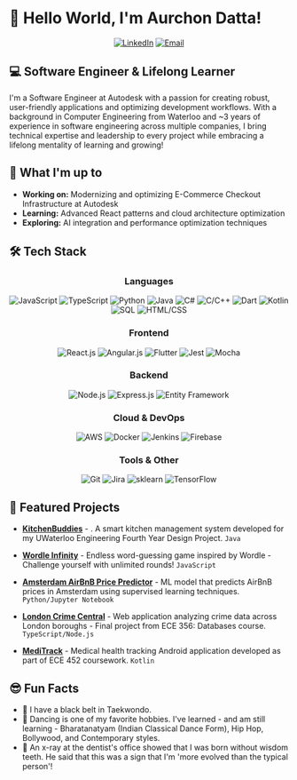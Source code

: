 # 👋 Hello World, I'm Aurchon Datta!

<div align="center">
  
[![LinkedIn](https://img.shields.io/badge/LinkedIn-Connect-blue?style=flat&logo=linkedin)](https://linkedin.com/in/aurchond)
[![Email](https://img.shields.io/badge/Email-Contact-red?style=flat&logo=gmail)](mailto:aurchond@gmail.com)

</div>

## 💻 Software Engineer & Lifelong Learner

I'm a Software Engineer at Autodesk with a passion for creating robust, user-friendly applications and optimizing development workflows. With a background in Computer Engineering from Waterloo and ~3 years of experience in software engineering across multiple companies, I bring technical expertise and leadership to every project while embracing a lifelong mentality of learning and growing!


## 🔭 What I'm up to

- **Working on:** Modernizing and optimizing E-Commerce Checkout Infrastructure at Autodesk
- **Learning:** Advanced React patterns and cloud architecture optimization
- **Exploring:** AI integration and performance optimization techniques

## 🛠️ Tech Stack

<div align="center">

### Languages
![JavaScript](https://img.shields.io/badge/-JavaScript-F7DF1E?style=flat&logo=javascript&logoColor=black)
![TypeScript](https://img.shields.io/badge/-TypeScript-3178C6?style=flat&logo=typescript&logoColor=white)
![Python](https://img.shields.io/badge/-Python-3776AB?style=flat&logo=python&logoColor=white)
![Java](https://img.shields.io/badge/-Java-007396?style=flat&logo=java&logoColor=white)
![C#](https://img.shields.io/badge/-C%23-239120?style=flat&logo=c-sharp&logoColor=white)
![C/C++](https://img.shields.io/badge/-C%2FC%2B%2B-00599C?style=flat&logo=c%2B%2B&logoColor=white)
![Dart](https://img.shields.io/badge/-Dart-0175C2?style=flat&logo=dart&logoColor=white)
![Kotlin](https://img.shields.io/badge/-Kotlin-0095D5?style=flat&logo=kotlin&logoColor=white)
![SQL](https://img.shields.io/badge/-SQL-4479A1?style=flat&logo=postgresql&logoColor=white)
![HTML/CSS](https://img.shields.io/badge/-HTML%2FCSS-E34F26?style=flat&logo=html5&logoColor=white)

### Frontend
![React.js](https://img.shields.io/badge/-React.js-61DAFB?style=flat&logo=react&logoColor=black)
![Angular.js](https://img.shields.io/badge/-Angular.js-DD0031?style=flat&logo=angular&logoColor=white)
![Flutter](https://img.shields.io/badge/-Flutter-02569B?style=flat&logo=flutter&logoColor=white)
![Jest](https://img.shields.io/badge/-Jest-C21325?style=flat&logo=jest&logoColor=white)
![Mocha](https://img.shields.io/badge/-Mocha-8D6748?style=flat&logo=mocha&logoColor=white)

### Backend
![Node.js](https://img.shields.io/badge/-Node.js-339933?style=flat&logo=node.js&logoColor=white)
![Express.js](https://img.shields.io/badge/-Express.js-000000?style=flat&logo=express&logoColor=white)
![Entity Framework](https://img.shields.io/badge/-Entity_Framework-512BD4?style=flat&logo=.net&logoColor=white)

### Cloud & DevOps
![AWS](https://img.shields.io/badge/-AWS-232F3E?style=flat&logo=amazon-aws&logoColor=white)
![Docker](https://img.shields.io/badge/-Docker-2496ED?style=flat&logo=docker&logoColor=white)
![Jenkins](https://img.shields.io/badge/-Jenkins-D24939?style=flat&logo=jenkins&logoColor=white)
![Firebase](https://img.shields.io/badge/-Firebase-FFCA28?style=flat&logo=firebase&logoColor=black)

### Tools & Other
![Git](https://img.shields.io/badge/-Git-F05032?style=flat&logo=git&logoColor=white)
![Jira](https://img.shields.io/badge/-Jira-0052CC?style=flat&logo=jira&logoColor=white)
![sklearn](https://img.shields.io/badge/-sklearn-F7931E?style=flat&logo=scikit-learn&logoColor=white)
![TensorFlow](https://img.shields.io/badge/-TensorFlow-FF6F00?style=flat&logo=tensorflow&logoColor=white)

</div>

## 🚀 Featured Projects

- [**KitchenBuddies**](https://github.com/aurchond/KitchenBuddies) - . A smart kitchen management system developed for my UWaterloo Engineering Fourth Year Design Project. `Java`

- [**Wordle Infinity**](https://github.com/aurchond/wordle-infinity) - Endless word-guessing game inspired by Wordle - Challenge yourself with unlimited rounds! `JavaScript`

- [**Amsterdam AirBnB Price Predictor**](https://github.com/aurchond/amsterdam-airbnb-price-predictor) - ML model that predicts AirBnB prices in Amsterdam using supervised learning techniques. `Python/Jupyter Notebook`

- [**London Crime Central**](https://github.com/aurchond/london-crime-central) - Web application analyzing crime data across London boroughs - Final project from ECE 356: Databases course. `TypeScript/Node.js`

- [**MediTrack**](https://github.com/aurchond/meditrack) - Medical health tracking Android application developed as part of ECE 452 coursework. `Kotlin`

## 😎 Fun Facts

- 🥋 I have a black belt in Taekwondo.
- 🕺 Dancing is one of my favorite hobbies. I've learned - and am still learning - Bharatanatyam (Indian Classical Dance Form), Hip Hop, Bollywood, and Contemporary styles. 
- 🦷 An x-ray at the dentist's office showed that I was born without wisdom teeth. He said that this was a sign that I'm 'more evolved than the typical person'!
